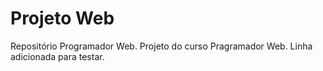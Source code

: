 # Projeto Web
Repositório Programador Web.
Projeto do curso Pragramador Web.
Linha adicionada para testar.